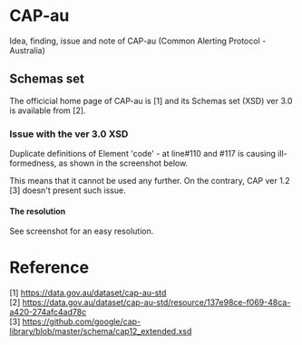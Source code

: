 # CAP-au
Idea, finding, issue and note of CAP-au (Common Alerting Protocol - Australia)

## Schemas set 
The officicial home page of CAP-au is [1] and its Schemas set (XSD) ver 3.0 is available from [2].

### Issue with the ver 3.0 XSD
Duplicate definitions of Element 'code' - at line#110 and #117 is causing ill-formedness, as shown in the screenshot below.
<img href=""/>

This means that it cannot be used any further. On the contrary, CAP ver 1.2 [3] doesn't present such issue.

#### The resolution
See screenshot for an easy resolution.
<img href=""/>




# Reference
[1] https://data.gov.au/dataset/cap-au-std<br/>
[2] https://data.gov.au/dataset/cap-au-std/resource/137e98ce-f069-48ca-a420-274afc4ad78c<br/>
[3] https://github.com/google/cap-library/blob/master/schema/cap12_extended.xsd
